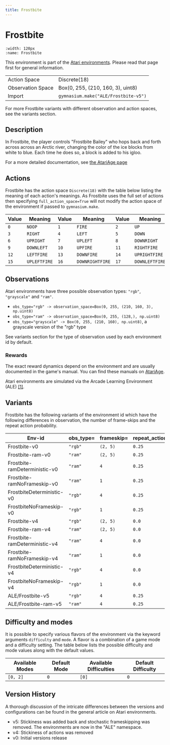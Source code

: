 ```yaml
---
title: Frostbite
---
```


# Frostbite

```{figure} ../_static/videos/environments/frostbite.gif
:width: 120px
:name: Frostbite
```

This environment is part of the <a href='..'>Atari environments</a>. Please read that page first for general information.

|   |   |
|---|---|
| Action Space | Discrete(18) |
| Observation Space | Box(0, 255, (210, 160, 3), uint8) |
| Import | `gymnasium.make("ALE/Frostbite-v5")` |

For more Frostbite variants with different observation and action spaces, see the variants section.

## Description

In Frostbite, the player controls "Frostbite Bailey" who hops back and forth across across an Arctic river, changing the color of the ice blocks from white to blue. Each time he does so, a block is added to his igloo.

For a more detailed documentation, see [the AtariAge page](https://atariage.com/manual_html_page.php?SoftwareLabelID=199)

## Actions

Frostbite has the action space `Discrete(18)` with the table below listing the meaning of each action's meanings.
As Frostbite uses the full set of actions then specifying `full_action_space=True` will not modify the action space of the environment if passed to `gymnasium.make`.

| Value   | Meaning      | Value   | Meaning         | Value   | Meaning        |
|---------|--------------|---------|-----------------|---------|----------------|
| `0`     | `NOOP`       | `1`     | `FIRE`          | `2`     | `UP`           |
| `3`     | `RIGHT`      | `4`     | `LEFT`          | `5`     | `DOWN`         |
| `6`     | `UPRIGHT`    | `7`     | `UPLEFT`        | `8`     | `DOWNRIGHT`    |
| `9`     | `DOWNLEFT`   | `10`    | `UPFIRE`        | `11`    | `RIGHTFIRE`    |
| `12`    | `LEFTFIRE`   | `13`    | `DOWNFIRE`      | `14`    | `UPRIGHTFIRE`  |
| `15`    | `UPLEFTFIRE` | `16`    | `DOWNRIGHTFIRE` | `17`    | `DOWNLEFTFIRE` |

## Observations

Atari environments have three possible observation types: `"rgb"`, `"grayscale"` and `"ram"`.

- `obs_type="rgb" -> observation_space=Box(0, 255, (210, 160, 3), np.uint8)`
- `obs_type="ram" -> observation_space=Box(0, 255, (128,), np.uint8)`
- `obs_type="grayscale" -> Box(0, 255, (210, 160), np.uint8)`, a grayscale version of the "rgb" type

See variants section for the type of observation used by each environment id by default.

### Rewards

The exact reward dynamics depend on the environment and are usually documented in the game's manual. You can
find these manuals on [AtariAge](https://atariage.com/manual_html_page.php?SoftwareLabelID=199).

Atari environments are simulated via the Arcade Learning Environment (ALE) [[1]](#1).
## Variants

Frostbite has the following variants of the environment id which have the following differences in observation,
the number of frame-skips and the repeat action probability.

| Env-id                        | obs_type=   | frameskip=   | repeat_action_probability=   |
|-------------------------------|-------------|--------------|------------------------------|
| Frostbite-v0                  | `"rgb"`     | `(2, 5)`     | `0.25`                       |
| Frostbite-ram-v0              | `"ram"`     | `(2, 5)`     | `0.25`                       |
| Frostbite-ramDeterministic-v0 | `"ram"`     | `4`          | `0.25`                       |
| Frostbite-ramNoFrameskip-v0   | `"ram"`     | `1`          | `0.25`                       |
| FrostbiteDeterministic-v0     | `"rgb"`     | `4`          | `0.25`                       |
| FrostbiteNoFrameskip-v0       | `"rgb"`     | `1`          | `0.25`                       |
| Frostbite-v4                  | `"rgb"`     | `(2, 5)`     | `0.0`                        |
| Frostbite-ram-v4              | `"ram"`     | `(2, 5)`     | `0.0`                        |
| Frostbite-ramDeterministic-v4 | `"ram"`     | `4`          | `0.0`                        |
| Frostbite-ramNoFrameskip-v4   | `"ram"`     | `1`          | `0.0`                        |
| FrostbiteDeterministic-v4     | `"rgb"`     | `4`          | `0.0`                        |
| FrostbiteNoFrameskip-v4       | `"rgb"`     | `1`          | `0.0`                        |
| ALE/Frostbite-v5              | `"rgb"`     | `4`          | `0.25`                       |
| ALE/Frostbite-ram-v5          | `"ram"`     | `4`          | `0.25`                       |

## Difficulty and modes

It is possible to specify various flavors of the environment via the keyword arguments `difficulty` and `mode`.
A flavor is a combination of a game mode and a difficulty setting. The table below lists the possible difficulty and mode values
along with the default values.

| Available Modes   | Default Mode   | Available Difficulties   | Default Difficulty   |
|-------------------|----------------|--------------------------|----------------------|
| `[0, 2]`          | `0`            | `[0]`                    | `0`                  |

## Version History

A thorough discussion of the intricate differences between the versions and configurations can be found in the general article on Atari environments.

* v5: Stickiness was added back and stochastic frameskipping was removed. The environments are now in the "ALE" namespace.
* v4: Stickiness of actions was removed
* v0: Initial versions release
